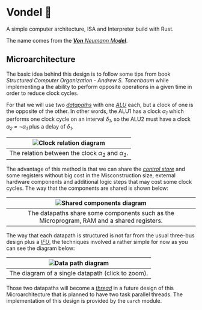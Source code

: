 # Vondel :floppy_disk:

A simple computer architecture, ISA and Interpreter build with Rust.

The name comes from the
[_**Von** Neumann Mo**del**_](https://en.wikipedia.org/wiki/Von_Neumann_architecture).

## Microarchitecture

The basic idea behind this design is to follow some tips from book _Structured
Computer Organization - Andrew S. Tanenbaum_ while implementing a the ability to
perform opposite operations in a given time in order to reduce clock cycles.

For that we will use two [_datapaths_](https://en.wikipedia.org/wiki/Datapath)
with one [_ALU_](https://en.wikipedia.org/wiki/Arithmetic_logic_unit) each,
but a clock of one is the opposite of the other. In other words, the ALU1 has a
clock _α<sub>1</sub>_ which performs one clock cycle on an interval _δ<sub>1</sub>_,
so the ALU2 must have a clock _α<sub>2</sub> = ¬α<sub>1</sub>_
plus a delay of _δ<sub>1</sub>_.

<div align="center">

|      ![Clock relation diagram](https://i.imgur.com/dOZeaWO.png)      |
| :------------------------------------------------------------------: |
|  The relation between the clock _α<sub>1</sub>_ and _α<sub>1</sub>_. |

</div>

The advantage of this method is that we can share the
[_control store_](https://en.wikipedia.org/wiki/Control_storebbjk) and some
registers without big cost in the Misconstruction size, external hardware
components and additional logic steps that may cost some clock cycles. The
way that the components are shared is shown below:

<div align="center">

|               ![Shared components diagram](https://i.imgur.com/WpGOWy0.png)               |
| :---------------------------------------------------------------------------------------: |
| The datapaths share some components such as the Microprogram, RAM and a shared registers.|

</div>

The way that each datapath is structured is not far from the usual three-bus design
plus a [_IFU_](https://en.wikipedia.org/wiki/Instruction_unit), the techniques
involved a rather simple for now as you can see the diagram below:

<div align="center">

| ![Data path diagram](https://i.imgur.com/zmysFrc.png) |
| :---------------------------------------------------: |
| The diagram of a single datapath (click to zoom).     |

</div>

Those two datapaths will become a [_thread_](https://en.wikipedia.org/wiki/Thread_(computing))
in a future design of this Microarchitecture that is planned to have two task parallel threads.
The implementation of this design is provided by the `uarch` module.

